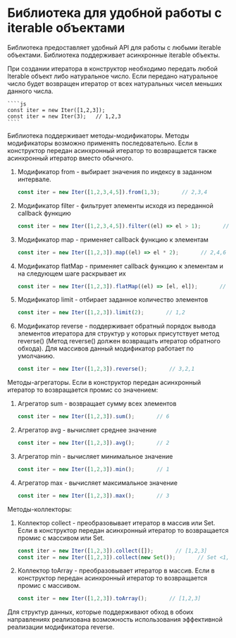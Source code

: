# Библиотека для удобной работы с iterable объектами

Библиотека предоставляет удобный API для работы с любыми iterable объектами. 
Библиотека поддерживает асинхронные iterable объекты.

При создании итератора в конструктор необходимо передать любой Iterable объект либо натуральное число.
Если передано натуральное число будет возвращен итератор от всех натуральных чисел меньших данного числа.

    ````js
    const iter = new Iter([1,2,3]);
    const iter = new Iter(3);   // 1,2,3
    ````

Библиотека поддерживает методы-модификаторы. 
Методы модификаторы возможно применять последовательно.
Если в конструктор передан асинхронный итератор то возвращается также асинхронный итератор вместо обычного.

1. Модификатор from - выбирает значения по индексу в заданном интервале.

    ````js
    const iter = new Iter([1,2,3,4,5]).from(1,3);       // 2,3,4
    ````

2. Модификатор filter - фильтрует элементы исходя из переданной callback функцию 

    ````js
    const iter = new Iter([1,2,3,4,5]).filter((el) => el > 1);       // 2,3,4,5
    ````
   
3. Модификатор map - применяет callback функцию к элементам
    
    ````js
    const iter = new Iter([1,2,3]).map((el) => el * 2);       // 2,4,6
    ````
   
4. Модификатор flatMap - применяет callback функцию к элементам и на следующем шаге раскрывает их 
    
    ````js
    const iter = new Iter([1,2,3]).flatMap((el) => [el, el]);       // 1,1,2,2,3,3
    ````

5. Модификатор limit - отбирает заданное количество элементов

    ````js
    const iter = new Iter([1,2,3]).limit(2);       // 1,2
    ````
   
6. Модификатор reverse - поддерживает обратный порядок вывода элементов итератора для структур у которых присутствует метод reverse() (Метод reverse() должен возвращать итератор обратного обхода). Для массивов данный модификатор работает по умолчанию.

    ````js
    const iter = new Iter([1,2,3]).reverse();       // 3,2,1
    ````
   
Методы-агрегаторы. Если в конструктор передан асинхронный итератор то возвращается промис со значением:
 
1. Агрегатор sum - возвращает сумму всех элементов

    ````js
    const iter = new Iter([1,2,3]).sum();       // 6
    ````
   
2. Агрегатор avg - вычисляет среднее значение

    ````js
    const iter = new Iter([1,2,3]).avg();       // 2
    ````

3. Агрегатор min - вычисляет минимальное значение

    ````js
    const iter = new Iter([1,2,3]).min();       // 1
    ````

4. Агрегатор max - вычисляет максимальное значение

    ````js
    const iter = new Iter([1,2,3]).max();       // 3
    ````
    
Методы-коллекторы: 

1. Коллектор collect - преобразовывает итератор в массив или Set. Если в конструктор передан асинхронный итератор то возвращается промис с массивом или Set.

    ````js
    const iter = new Iter([1,2,3]).collect([]);       // [1,2,3]
    const iter = new Iter([1,2,3]).collect(new Set());       // Set <1,2,3>
    ````

2. Коллектор toArray - преобразовывает итератор в массив. Если в конструктор передан асинхронный итератор то возвращается промис с массивом.
 
    ````js
    const iter = new Iter([1,2,3]).toArray();       // [1,2,3]
    ````

Для структур данных, которые поддерживают обход в обоих направлениях реализована 
возможность использования эффективной реализации модификатора reverse.



